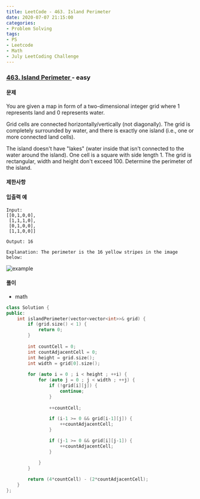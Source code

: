```yaml
---
title: LeetCode - 463. Island Perimeter
date: 2020-07-07 21:15:00
categories:
- Problem Solving
tags:
- PS
- Leetcode
- Math
- July LeetCoding Challenge
---
```


### [ 463. Island Perimeter ](https://leetcode.com/problems/island-perimeter/) - easy

#### 문제

You are given a map in form of a two-dimensional integer grid where 1 represents land and 0 represents water.

Grid cells are connected horizontally/vertically (not diagonally). The grid is completely surrounded by water, and there is exactly one island (i.e., one or more connected land cells).

The island doesn't have "lakes" (water inside that isn't connected to the water around the island). One cell is a square with side length 1. The grid is rectangular, width and height don't exceed 100. Determine the perimeter of the island.

#### 제한사항

#### 입출력 예

```
Input:
[[0,1,0,0],
 [1,1,1,0],
 [0,1,0,0],
 [1,1,0,0]]

Output: 16

Explanation: The perimeter is the 16 yellow stripes in the image below:
```
![example](https://assets.leetcode.com/uploads/2018/10/12/island.png)

#### 풀이
  - math

```cpp
class Solution {
public:
    int islandPerimeter(vector<vector<int>>& grid) {
        if (grid.size() < 1) {
            return 0;    
        }
                
        int countCell = 0;
        int countAdjacentCell = 0;
        int height = grid.size();
        int width = grid[0].size();
        
        for (auto i = 0 ; i < height ; ++i) {
            for (auto j = 0 ; j < width ; ++j) {
                if (!grid[i][j]) {
                    continue;
                }
                
                ++countCell;

                if (i-1 >= 0 && grid[i-1][j]) {
                    ++countAdjacentCell;
                }

                if (j-1 >= 0 && grid[i][j-1]) {
                    ++countAdjacentCell;
                }

            }
        }
        
        return (4*countCell) - (2*countAdjacentCell);
    }
};
```

